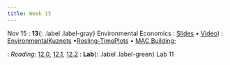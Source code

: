 ```yaml
---
title: Week 13
---
```


Nov 15
: **13**{: .label .label-gray} Environmental Economics
: [Slides](https://docs.google.com/presentation/d/1SxxzO6Vl6QYJHS_hpBU82A5f2-PGdtTAxKEs8yjd3jQ/edit?usp=sharing) &#8226; [Video]())
: [EnvironmentalKuznets](https://datahub.berkeley.edu/hub/user-redirect/git-pull?repo=https%3A%2F%2Fgithub.com%2Fdata-88e%2Ffa22-student&branch=main&urlpath=retro%2Ftree%2Ffa22-student%2Flec%2Flec13%2FKuznetsHypothesis.ipynb) &#8226;[Rosling-TimePlots](https://datahub.berkeley.edu/hub/user-redirect/git-pull?repo=https%3A%2F%2Fgithub.com%2Fdata-88e%2Ffa22-student&branch=main&urlpath=retro%2Ftree%2Ffa22-student%2Flec%2Flec13%2FRoslingPlots.ipynb) &#8226; [MAC Building](https://datahub.berkeley.edu/hub/user-redirect/git-pull?repo=https%3A%2F%2Fgithub.com%2Fdata-88e%2Ffa22-student&branch=main&urlpath=retro%2Ftree%2Ffa22-student%2Flec%2Flec13%2FConstructingMAC.ipynb);

: *Reading*: [12.0](https://data-88e.github.io/textbook/content/12-environmental/index.html), [12.1](https://data-88e.github.io/textbook/content/12-environmental/textbook1.html), [12.2](https://data-88e.github.io/textbook/content/12-environmental/KuznetsHypothesis-Copy1.html)
: **Lab**{: .label .label-green} Lab 11
